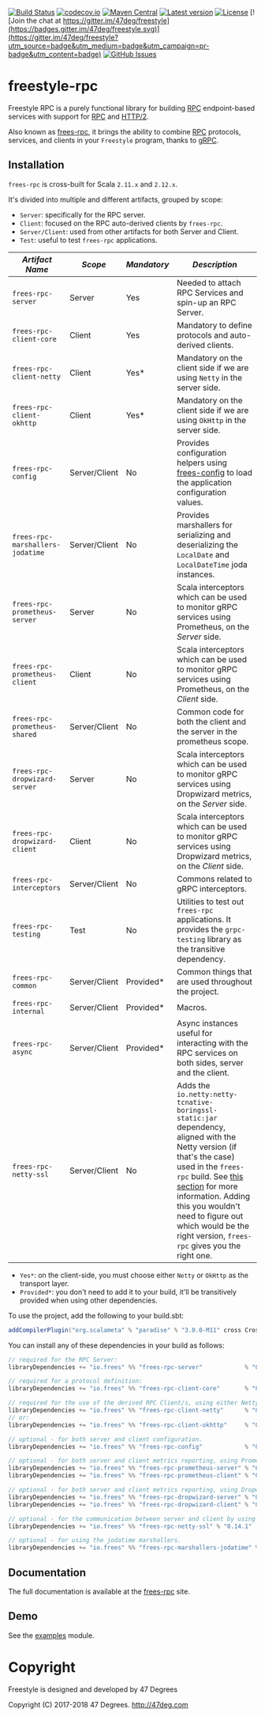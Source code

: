
[comment]: # (Start Badges)

[![Build Status](https://travis-ci.org/frees-io/freestyle-rpc.svg?branch=master)](https://travis-ci.org/frees-io/freestyle-rpc) [![codecov.io](http://codecov.io/github/frees-io/freestyle-rpc/coverage.svg?branch=master)](http://codecov.io/github/frees-io/freestyle-rpc?branch=master) [![Maven Central](https://img.shields.io/badge/maven%20central-0.14.1-green.svg)](https://oss.sonatype.org/#nexus-search;gav~io.frees~frees-rpc*) [![Latest version](https://img.shields.io/badge/freestyle--rpc-0.14.1-green.svg)](https://index.scala-lang.org/frees-io/freestyle-rpc) [![License](https://img.shields.io/badge/license-Apache%202-blue.svg)](https://raw.githubusercontent.com/frees-io/freestyle-rpc/master/LICENSE) [![Join the chat at https://gitter.im/47deg/freestyle](https://badges.gitter.im/47deg/freestyle.svg)](https://gitter.im/47deg/freestyle?utm_source=badge&utm_medium=badge&utm_campaign=pr-badge&utm_content=badge) [![GitHub Issues](https://img.shields.io/github/issues/frees-io/freestyle-rpc.svg)](https://github.com/frees-io/freestyle-rpc/issues)

[comment]: # (End Badges)

# freestyle-rpc

Freestyle RPC is a purely functional library for building [RPC] endpoint-based services with support for [RPC] and [HTTP/2].

Also known as [frees-rpc], it brings the ability to combine [RPC] protocols, services, and clients in your `Freestyle` program, thanks to [gRPC].

## Installation

`frees-rpc` is cross-built for Scala `2.11.x` and `2.12.x`.

It's divided into multiple and different artifacts, grouped by scope:

* `Server`: specifically for the RPC server.
* `Client`: focused on the RPC auto-derived clients by `frees-rpc`.
* `Server/Client`: used from other artifacts for both Server and Client.
* `Test`: useful to test `frees-rpc` applications.

*Artifact Name* | *Scope* | *Mandatory* | *Description*
--- | --- | --- | ---
`frees-rpc-server` | Server | Yes | Needed to attach RPC Services and spin-up an RPC Server.
`frees-rpc-client-core` | Client | Yes | Mandatory to define protocols and auto-derived clients.
`frees-rpc-client-netty` | Client | Yes* | Mandatory on the client side if we are using `Netty` in the server side.
`frees-rpc-client-okhttp` | Client | Yes* | Mandatory on the client side if we are using `OkHttp` in the server side.
`frees-rpc-config` | Server/Client | No | Provides configuration helpers using [frees-config] to load the application configuration values.
`frees-rpc-marshallers-jodatime` | Server/Client | No | Provides marshallers for serializing and deserializing the `LocalDate` and `LocalDateTime` joda instances.
`frees-rpc-prometheus-server` | Server | No | Scala interceptors which can be used to monitor gRPC services using Prometheus, on the _Server_ side.
`frees-rpc-prometheus-client` | Client | No | Scala interceptors which can be used to monitor gRPC services using Prometheus, on the _Client_ side.
`frees-rpc-prometheus-shared` | Server/Client | No | Common code for both the client and the server in the prometheus scope.
`frees-rpc-dropwizard-server` | Server | No | Scala interceptors which can be used to monitor gRPC services using Dropwizard metrics, on the _Server_ side.
`frees-rpc-dropwizard-client` | Client | No | Scala interceptors which can be used to monitor gRPC services using Dropwizard metrics, on the _Client_ side.
`frees-rpc-interceptors` | Server/Client | No | Commons related to gRPC interceptors.
`frees-rpc-testing` | Test | No | Utilities to test out `frees-rpc` applications. It provides the `grpc-testing` library as the transitive dependency.
`frees-rpc-common` | Server/Client | Provided* | Common things that are used throughout the project.
`frees-rpc-internal` | Server/Client | Provided* | Macros.
`frees-rpc-async` | Server/Client | Provided* | Async instances useful for interacting with the RPC services on both sides, server and the client.
`frees-rpc-netty-ssl` | Server/Client | No | Adds the `io.netty:netty-tcnative-boringssl-static:jar` dependency, aligned with the Netty version (if that's the case) used in the `frees-rpc` build. See [this section](https://github.com/grpc/grpc-java/blob/master/SECURITY.md#netty) for more information. Adding this you wouldn't need to figure out which would be the right version, `frees-rpc` gives you the right one.

* `Yes*`: on the client-side, you must choose either `Netty` or `OkHttp` as the transport layer.
* `Provided*`: you don't need to add it to your build, it'll be transitively provided when using other dependencies.

To use the project, add the following to your build.sbt:

```scala
addCompilerPlugin("org.scalameta" % "paradise" % "3.0.0-M11" cross CrossVersion.full)
```

You can install any of these dependencies in your build as follows:

[comment]: # (Start Replace)

```scala
// required for the RPC Server:
libraryDependencies += "io.frees" %% "frees-rpc-server"            % "0.14.1"

// required for a protocol definition:
libraryDependencies += "io.frees" %% "frees-rpc-client-core"       % "0.14.1"

// required for the use of the derived RPC Client/s, using either Netty or OkHttp as transport layer:
libraryDependencies += "io.frees" %% "frees-rpc-client-netty"      % "0.14.1"
// or:
libraryDependencies += "io.frees" %% "frees-rpc-client-okhttp"     % "0.14.1"

// optional - for both server and client configuration.
libraryDependencies += "io.frees" %% "frees-rpc-config"            % "0.14.1"

// optional - for both server and client metrics reporting, using Prometheus.
libraryDependencies += "io.frees" %% "frees-rpc-prometheus-server" % "0.14.1"
libraryDependencies += "io.frees" %% "frees-rpc-prometheus-client" % "0.14.1"

// optional - for both server and client metrics reporting, using Dropwizard.
libraryDependencies += "io.frees" %% "frees-rpc-dropwizard-server" % "0.14.1"
libraryDependencies += "io.frees" %% "frees-rpc-dropwizard-client" % "0.14.1"

// optional - for the communication between server and client by using SSL/TLS.
libraryDependencies += "io.frees" %% "frees-rpc-netty-ssl" % "0.14.1"

// optional - for using the jodatime marshallers.
libraryDependencies += "io.frees" %% "frees-rpc-marshallers-jodatime" % "0.14.1"
```

[comment]: # (End Replace)

## Documentation

The full documentation is available at the [frees-rpc](http://frees.io/docs/rpc) site.

## Demo

See the [examples](/modules/examples) module.

[RPC]: https://en.wikipedia.org/wiki/Remote_procedure_call
[HTTP/2]: https://http2.github.io/
[gRPC]: https://grpc.io/
[frees-rpc]: http://frees.io/docs/rpc/
[frees-config]: http://frees.io/docs/patterns/config/

[comment]: # (Start Copyright)
# Copyright

Freestyle is designed and developed by 47 Degrees

Copyright (C) 2017-2018 47 Degrees. <http://47deg.com>

[comment]: # (End Copyright)
